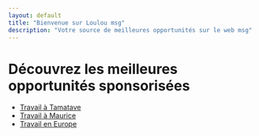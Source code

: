```yaml
---
layout: default
title: "Bienvenue sur Loulou msg"
description: "Votre source de meilleures opportunités sur le web msg"
---
```



#   Découvrez les meilleures opportunités sponsorisées 


- [Travail à Tamatave](page1/)
- [Travail à Maurice](page2/)
- [Travail en Europe](page3/)

